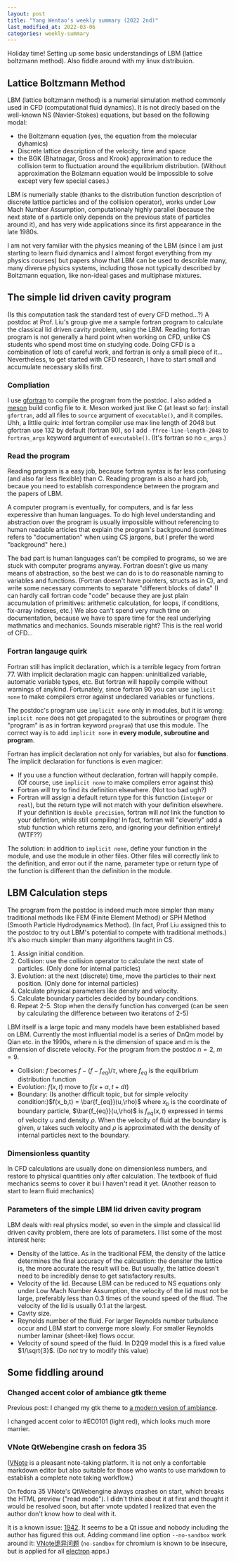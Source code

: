 ```yaml
---
layout: post
title: "Yang Wentao's weekly summary (2022 2nd)"
last_modified_at: 2022-03-06
categories: weekly-summary
---
```

<!-- This Source Code Form is subject to the terms of the Mozilla Public
   - License, v. 2.0. If a copy of the MPL was not distributed with this
   - file, You can obtain one at https://mozilla.org/MPL/2.0/. -->
Holiday time! Setting up some basic understandings of LBM (lattice boltzmann method). Also fiddle around with my linux distribuion.

## Lattice Boltzmann Method
LBM (lattice boltzmann method) is a numerial simulation method commonly used in CFD (computational fluid dynamics). It is not direcly based on the well-known NS (Navier-Stokes) equations, but based on the following modal:
* the Boltzmann equation (yes, the equation from the molecular dyhamics)
* Discrete lattice description of the velocity, time and space
* the BGK (Bhatnagar, Gross and Krook) approximation to reduce the collision term to fluctuation around the equilibrium distribution. (Without approximation the Bolzmann equation would be impossible to solve except very few special cases.)

LBM is numerially stable (thanks to the distribution function description of discrete lattice particles and of the collision operator), works under Low Mach Number Assumption, computationaly highly parallel (because the next state of a particle only depends on the previous state of particles around it), and has very wide applications since its first appearance in the late 1980s.

I am not very familiar with the physics meaning of the LBM (since I am just starting to learn fluid dynamics and I almost forgot everything from my physics courses) but papers show that LBM can be used to describle many, many diverse physics systems, including those not typically described by Boltzmann equation, like non-ideal gases and multiphase mixtures.

## The simple lid driven cavity program
(Is this computation task the standard test of every CFD method...?)
A postdoc at Prof. Liu's group give me a sample fortran program to calculate the classical lid driven cavity problem, using the LBM. Reading fortran program is not generally a hard point when working on CFD, unlike CS students who spend most time on studying code. Doing CFD is a combination of lots of careful work, and fortran is only a small piece of it... Nevertheless, to get started with CFD research, I have to start small and accumulate necessary skills first.

### Compliation
I use [gfortran](https://gcc.gnu.org/fortran/) to compile the program from the postdoc. I also added a [meson](http://mesonbuild.com/) build config file to it. Meson worked just like C (at least so far): install `gfortran`, add all files to `source` argument of `executable()`, and it compiles. Uhh, a littlie quirk: intel fortran compiler use max line length of 2048 but gfortran use 132 by default (fortran 90), so I add `-ffree-line-length-2048` to `fortran_args` keyword argument of `executable()`. (It's fortran so no `c_args`.)

### Read the program
Reading program is a easy job, because fortran syntax is far less confusing (and also far less flexible) than C. Reading program is also a hard job, becaue you need to establish correspondence between the program and the papers of LBM. 

A computer program is eventually, for computers, and is far less experessive than human languages. To do high level understanding and abstraction over the program is usually impossible without referencing to human readable articles that explain the program's background (sometimes refers to "documentation" when using CS jargons, but I prefer the word "background" here.) 

The bad part is human languages can't be compiled to programs, so we are stuck with computer programs anyway. Fortran doesn't give us many means of abstraction, so the best we can do is to do reasonable naming to variables and functions. (Fortran doesn't have pointers, structs as in C), and write some necessary comments to separate "different blocks of data" (I can hardly call fortran code "code" because they are just plain accumulation of primitives: arithmetic calculation,  for loops, if conditions, fix-array indexes, etc.) We also can't spend very much time on documentation, because we have to spare time for the real underlying mathmatics and mechanics. Sounds miserable right? This is the real world of CFD...

### Fortran langauge quirk
Fortran still has implicit declaration, which is a terrible legacy from fortran 77. With implicit declaration magic can happen: uninitialized variable, automatic variable types, etc. But fortran will happily compile without warnings of anykind. Fortunately, since fortran 90 you can use `implicit none` to make compilers error against undeclared variables or functions.

The postdoc's program use `implicit none` only in modules, but it is wrong: `implicit none` does not get propagated to the subroutines or program (here "program" is as in fortran keyword `program`) that use this module. The correct way is to add `implicit none` in **every module, subroutine and program**.

Fortran has implicit declaration not only for variables, but also for **functions**. The implicit declaration for functions is even magicer:
* If you use a function without declaration, fortran will happily compile. (Of course, use  `implicit none` to make compilers error against this)
* Fortran will try to find its definition elsewhere. (Not too bad ugh?)
* Fortran will assign a default return type for this function (`integer` or `real`), but the return type will not match with your definition elsewhere. If your definition is `double precision`, fortran will *not* link the function to your defintion, while still compiling! In fact, fortran will "cleverly" add a stub function which returns zero, and ignoring your definition entirely! (WTF??)

The solution: in addition to `implicit none`, define your function in the module, and use the module in other files. Other files will correctly link to the definition, and error out if the name, parameter type or return type of the function is different than the definition in the module.

## LBM Calculation steps
The program from the postdoc is indeed much more simpler than many traditional methods like FEM (Finite Element Method) or SPH Method (Smooth Particle Hydrodynamics Method). (In fact, Prof Liu assigned this to the postdoc to try out LBM's potential to compete with traditional methods.) It's also much simpler than many algorithms taught in CS.

1. Assign initial condition.
2. Collision: use the collision operator to calculate the next state of particles. (Only done for internal particles)
3. Evolution: at the next (discrete) time, move the particles to their next position. (Only done for internal particles)
4. Calculate physical parameters like density and velocity.
5. Calculate boundary particles decided by boundary conditions.
6. Repeat 2-5. Stop when the densify function has converged (can be seen by calculating the difference between two iteratons of 2-5)

LBM itself is a large topic and many models have been established based on LBM. Currently the most influential model is a series of DnQm model by Qian etc. in the 1990s, where n is the dimension of space and m is the dimension of discrete velocity. For the program from the postdoc $n=2$, $m=9$.

* Collision: $f$ becomes $f - (f - f_{eq})/\tau$, where $f_{eq}$ is the equilibrium distribution function
* Evolution: $f(x, t)$ move to $f(x+\alpha, t+dt)$
* Boundary: (Is another difficult topic, but for simple velocity condition:)$f(x_b,t) = \bar{f_{eq}}(u,\rho)$ where $x_b$ is the coordinate of boundary particle, $\bar{f_{eq}}(u,\rho)$ is $f_{eq}(x,t)$ expressed in terms of velocity $u$ and density $\rho$.  When the velocity of fluid at the boundary is given, $u$ takes such velocity and $\rho$ is approximated with the density of internal particles next to the boundary.

### Dimensionless quantity
In CFD calculations are usually done on dimensionless numbers, and restore to physical quantities only after calculation. The textbook of fluid mechanics seems to cover it bui I haven't read it yet. (Another reason to start to learn fluid mechanics)

### Parameters of the simple LBM lid driven cavity program
LBM deals with real physics model, so even in the simple and classical lid driven cavity problem, there are lots of parameters. I list some of the most interest here:

* Density of the lattice. As in the traditional FEM, the density of the lattice determines the final accuracy of the calcuation: the densiter the lattice is, the more accurate the result will be. But usually, the lattice doesn't need to be incredibly dense to get satisfactory results.
* Velocity of the lid. Because LBM can be reduced to NS equations only under Low Mach Number Assumption, the velocity of the lid must not be large, preferably less than 0.3 times of the sound speed of the fliud. The velocity of the lid is usually 0.1 at the largest.
* Cavity size.
* Reynolds number of the fluid. For larger Reynolds number turbulance occur and LBM start to converge more slowly. For smaller Reynolds number laminar (sheet-like) flows occur.
* Velocity of sound speed of the fluid. In D2Q9 model this is a fixed value $1/\sqrt{3}$. (Do *not* try to modify this value)

## Some fiddling around

### Changed accent color of ambiance gtk theme
Previous post: I changed my gtk theme to [a modern vesion of ambiance](/2021/12/02/ambiance-gtk-theme-modern-version.html).

I changed accent color to #EC0101 (light red), which looks much more marrier.

### VNote QtWebengine crash on fedora 35
([VNote](https://vnotex.github.io/vnote) is a pleasant note-taking platform. It is not only a confortable markdown editor but also suitable for those who wants to use markdown to establish a complete note taking workflow.)

On fedora 35 VNote's QtWebengine always crashes on start, which breaks the HTML preview ("read mode"). I didn't think about it at first and thought it would be resolved soon, but after vnote updated I realized that even the author don't know how to deal with it.

It is a known issue: [1942](https://github.com/vnotex/vnote/issues/1942). It seems to be a Qt issue and nobody including the author has figured this out. Adding command line option `--no-sandbox` work around it: [VNote诡异问题](https://www.usmacd.com/2021/11/29/vnote/) (`no-sandbox` for chromium is known to be insecure, but is applied for all [electron](https://www.electronjs.org/) apps.)
